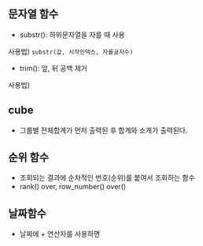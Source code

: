 ## 문자열 함수
- substr(): 하위문자열을 자를 때 사용

사용법)
``substr(값, 시작인덱스, 자를글자수)``

- trim(): 앞, 뒤 공백 제거

사용법)


## cube
- 그룹별 전체합계가 먼저 출력된 후 합계와 소계가 출력된다.


## 순위 함수
- 조회되는 결과에 순차적인 번호(순위)를 붙여서 조회하는 함수
- rank() over, row_number() over()

## 날짜함수
- 날짜에 + 연산자를 사용하면 